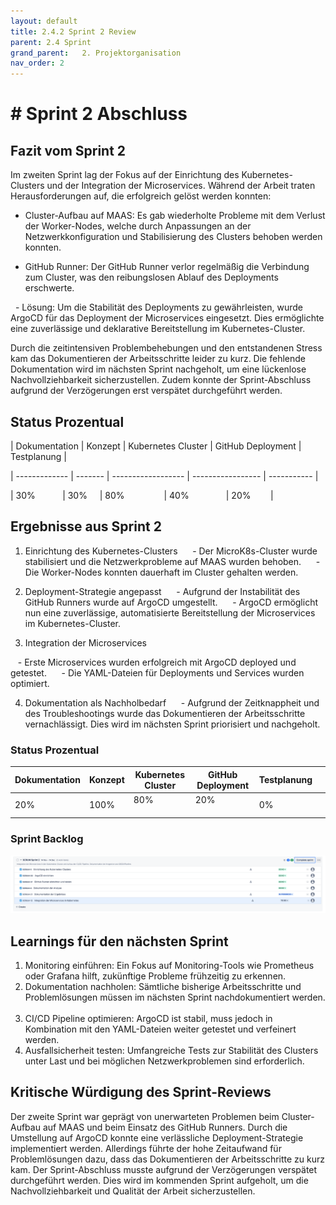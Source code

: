 ```yaml
---
layout: default
title: 2.4.2 Sprint 2 Review
parent: 2.4 Sprint
grand_parent:   2. Projektorganisation  
nav_order: 2
---
```

# # Sprint 2 Abschluss

## Fazit vom Sprint 2

Im zweiten Sprint lag der Fokus auf der Einrichtung des Kubernetes-Clusters und der Integration der Microservices. Während der Arbeit traten Herausforderungen auf, die erfolgreich gelöst werden konnten:

- Cluster-Aufbau auf MAAS: Es gab wiederholte Probleme mit dem Verlust der Worker-Nodes, welche durch Anpassungen an der Netzwerkkonfiguration und Stabilisierung des Clusters behoben werden konnten.

- GitHub Runner: Der GitHub Runner verlor regelmäßig die Verbindung zum Cluster, was den reibungslosen Ablauf des Deployments erschwerte.  

  - Lösung: Um die Stabilität des Deployments zu gewährleisten, wurde ArgoCD für das Deployment der Microservices eingesetzt. Dies ermöglichte eine zuverlässige und deklarative Bereitstellung im Kubernetes-Cluster.  

Durch die zeitintensiven Problembehebungen und den entstandenen Stress kam das Dokumentieren der Arbeitsschritte leider zu kurz. Die fehlende Dokumentation wird im nächsten Sprint nachgeholt, um eine lückenlose Nachvollziehbarkeit sicherzustellen. Zudem konnte der Sprint-Abschluss aufgrund der Verzögerungen erst verspätet durchgeführt werden.

  

## Status Prozentual
  

| Dokumentation | Konzept | Kubernetes Cluster | GitHub Deployment | Testplanung |

| ------------- | ------- | ------------------ | ----------------- | ----------- |

| 30%           | 30%     | 80%                | 40%               | 20%        |


## Ergebnisse aus Sprint 2

1. Einrichtung des Kubernetes-Clusters  
   - Der MicroK8s-Cluster wurde stabilisiert und die Netzwerkprobleme auf MAAS wurden behoben.  
   - Die Worker-Nodes konnten dauerhaft im Cluster gehalten werden.


2. Deployment-Strategie angepasst  
   - Aufgrund der Instabilität des GitHub Runners wurde auf ArgoCD umgestellt.  
   - ArgoCD ermöglicht nun eine zuverlässige, automatisierte Bereitstellung der Microservices im Kubernetes-Cluster.

3. Integration der Microservices  

   - Erste Microservices wurden erfolgreich mit ArgoCD deployed und getestet.  
   - Die YAML-Dateien für Deployments und Services wurden optimiert.

4. Dokumentation als Nachholbedarf  
   - Aufgrund der Zeitknappheit und des Troubleshootings wurde das Dokumentieren der Arbeitsschritte vernachlässigt. Dies wird im nächsten Sprint priorisiert und nachgeholt.
### Status Prozentual
| Dokumentation | Konzept | Kubernetes Cluster  | GitHub Deployment  | Testplanung |     |
| ------------- | ------- | ------------------- | ------------------ | ----------- | --- |
| 20%           | 100%    | 80%                 | 20%                | 0%          |     |


### Sprint Backlog
![](attachments/Pasted%20image%2020241218154133.png)

## Learnings für den nächsten Sprint

  
1. Monitoring einführen: Ein Fokus auf Monitoring-Tools wie Prometheus oder Grafana hilft, zukünftige Probleme frühzeitig zu erkennen.  
2. Dokumentation nachholen: Sämtliche bisherige Arbeitsschritte und Problemlösungen müssen im nächsten Sprint nachdokumentiert werden.  
3. CI/CD Pipeline optimieren: ArgoCD ist stabil, muss jedoch in Kombination mit den YAML-Dateien weiter getestet und verfeinert werden.  
4. Ausfallsicherheit testen: Umfangreiche Tests zur Stabilität des Clusters unter Last und bei möglichen Netzwerkproblemen sind erforderlich.
## Kritische Würdigung des Sprint-Reviews

  

Der zweite Sprint war geprägt von unerwarteten Problemen beim Cluster-Aufbau auf MAAS und beim Einsatz des GitHub Runners. Durch die Umstellung auf ArgoCD konnte eine verlässliche Deployment-Strategie implementiert werden. Allerdings führte der hohe Zeitaufwand für Problemlösungen dazu, dass das Dokumentieren der Arbeitsschritte zu kurz kam. Der Sprint-Abschluss musste aufgrund der Verzögerungen verspätet durchgeführt werden. Dies wird im kommenden Sprint aufgeholt, um die Nachvollziehbarkeit und Qualität der Arbeit sicherzustellen.

